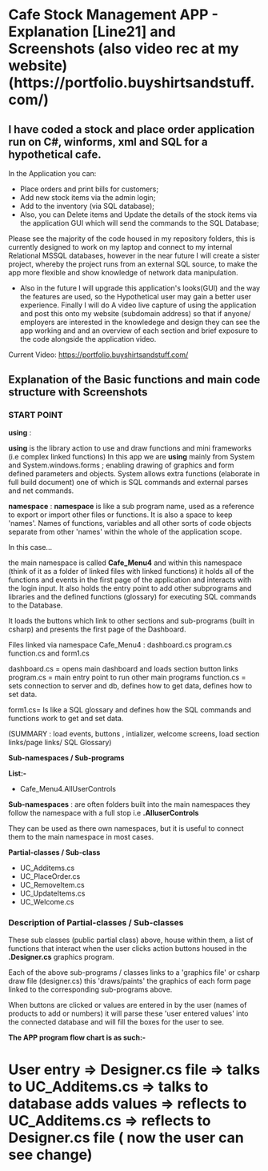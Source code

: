 
<h1>Cafe Stock Management APP - Explanation [Line21] and Screenshots (also video rec at my website) (https://portfolio.buyshirtsandstuff.com/)</h1>

## I have coded a stock and place order application run on C#, winforms, xml and SQL for a hypothetical cafe.

In the Application you can: 
* Place orders and print bills for customers;
* Add new stock items via the admin login; 
* Add to the inventory (via SQL database);
* Also, you can Delete items and Update the details of the stock items via the application GUI which will send the commands to the SQL Database;

Please see the majority of the code housed in my repository folders, this is currently designed to work on my laptop and connect to my internal Relational MSSQL databases, however in the near future I will create a sister project, whereby the project runs from an external SQL source, to make the app more flexible and show knowledge of network data manipulation.

* Also in the future I will upgrade this application's looks(GUI) and the way the features are used, so the Hypothetical user may gain a better user experience.  Finally I will do A video live capture of using the application and post this onto my website (subdomain address) so that if anyone/ employers are interested in the knowledege and design they can see the app working and and an overview of each section and brief exposure to the code alongside the application video.

Current Video: https://portfolio.buyshirtsandstuff.com/

## Explanation of the Basic functions and main code structure with Screenshots


### START POINT  ###

**using**  :    

**using** is the library action to use and draw functions and mini frameworks (i.e complex linked functions)
In this app we are **using**  mainly  from System and  System.windows.forms  ; enabling drawing of graphics and form defined parameters and objects. System allows extra functions (elaborate in full build document) one of which is SQL commands and external parses and net commands.

**namespace** :  **namespace** is like a sub program name, used as a reference to export or import other files or functions.  It is also a space to keep 'names'. Names of functions, variables and all other sorts of code objects separate from other 'names' within the whole of the application scope.

In this case...

the main namespace is called       **Cafe_Menu4**    and within this namespace (think of it as a folder of linked files with linked functions)  it holds all of the functions and events in the first page of the application and interacts with the login input. It also holds the entry point to add other subprograms and libraries and the defined functions (glossary) for executing SQL commands to the Database.


It loads the buttons which link to other sections and sub-programs (built in csharp) and presents the first page of the Dashboard.

Files linked via namespace   Cafe_Menu4     :  dashboard.cs    program.cs function.cs  and 
form1.cs

dashboard.cs = opens main dashboard and loads section button links
program.cs = main entry point to run other main programs
function.cs = sets connection to server and db,  defines how to get data,  defines how to set data.

form1.cs= Is like a SQL glossary and defines how the SQL commands and functions work to get and set data.

(SUMMARY : load events, buttons , intializer, welcome screens, load section links/page links/ SQL Glossary)


**Sub-namespaces / Sub-programs** 

**List:-**

* Cafe_Menu4.AllUserControls

**Sub-namespaces**  :  are often folders built into the main namespaces they follow the namespace with a full stop  i.e   **.AlluserControls**

They can be used as there own namespaces, but it is useful to connect them to the main namespace in most cases.

**Partial-classes / Sub-class**

* UC_Additems.cs
* UC_PlaceOrder.cs
* UC_RemoveItem.cs
* UC_UpdateItems.cs
* UC_Welcome.cs

### Description of Partial-classes / Sub-classes ###

These sub classes (public partial class) above,  house within them,  a list of functions that interact when the user clicks action buttons housed in the    **.Designer.cs**    graphics program.  

Each of the above sub-programs / classes links to a 'graphics file'  or csharp draw file (designer.cs)  this 'draws/paints' the graphics of each form page linked to the corresponding sub-programs above.  

When buttons are clicked or values are entered in by the user (names of products to add or numbers)  it will parse these 'user entered values' into the connected database and will fill the boxes for the user to see.

**The APP program flow chart is as such:-**


# User entry =>  Designer.cs file  =>  talks to  UC_Additems.cs => talks to database adds values => reflects to UC_Additems.cs => reflects to Designer.cs file  ( now the user can see change)





